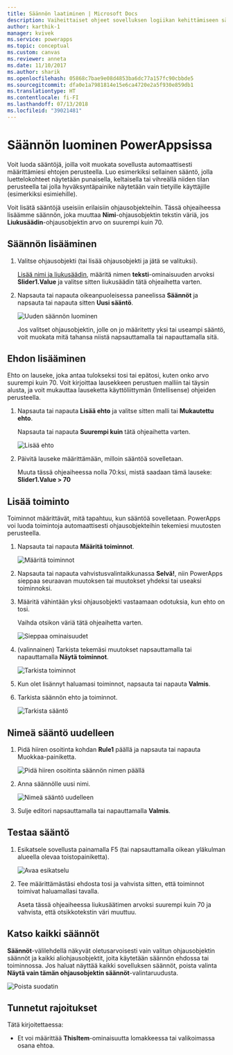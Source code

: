 ```yaml
---
title: Säännön laatiminen | Microsoft Docs
description: Vaiheittaiset ohjeet sovelluksen logiikan kehittämiseen sääntöjä luomalla
author: karthik-1
manager: kvivek
ms.service: powerapps
ms.topic: conceptual
ms.custom: canvas
ms.reviewer: anneta
ms.date: 11/10/2017
ms.author: sharik
ms.openlocfilehash: 05868c7bae9e08d4853ba6dc77a157fc90cbbde5
ms.sourcegitcommit: dfa0e1a7981814e15e6ca4720e2a5f930e859db1
ms.translationtype: HT
ms.contentlocale: fi-FI
ms.lasthandoff: 07/13/2018
ms.locfileid: "39021481"
---
```

# <a name="create-a-rule-in-powerapps"></a>Säännön luominen PowerAppsissa
Voit luoda sääntöjä, joilla voit muokata sovellusta automaattisesti määrittämiesi ehtojen perusteella. Luo esimerkiksi sellainen sääntö, jolla luettelokohteet näytetään punaisella, keltaisella tai vihreällä niiden tilan perusteella tai jolla hyväksyntäpainike näytetään vain tietyille käyttäjille (esimerkiksi esimiehille).

Voit lisätä sääntöjä useisiin erilaisiin ohjausobjekteihin. Tässä ohjeaiheessa lisäämme säännön, joka muuttaa **Nimi**-ohjausobjektin tekstin väriä, jos **Liukusäädin**-ohjausobjektin arvo on suurempi kuin 70.

## <a name="add-a-rule"></a>Säännön lisääminen
1. Valitse ohjausobjekti (tai lisää ohjausobjekti ja jätä se valituksi).

    [Lisää nimi ja liukusäädin](add-configure-controls.md), määritä nimen **teksti**-ominaisuuden arvoksi **Slider1.Value** ja valitse sitten liukusäädin tätä ohjeaihetta varten.

1. Napsauta tai napauta oikeanpuoleisessa paneelissa **Säännöt** ja napsauta tai napauta sitten **Uusi sääntö**.

    ![Uuden säännön luominen](./media/working-with-rules/new-rule.png)

    Jos valitset ohjausobjektin, jolle on jo määritetty yksi tai useampi sääntö, voit muokata mitä tahansa niistä napsauttamalla tai napauttamalla sitä.  

## <a name="add-a-condition"></a>Ehdon lisääminen
Ehto on lauseke, joka antaa tulokseksi tosi tai epätosi, kuten onko arvo suurempi kuin 70. Voit kirjoittaa lausekkeen perustuen malliin tai täysin alusta, ja voit mukauttaa lauseketta käyttöliittymän (Intellisense) ohjeiden perusteella.

1. Napsauta tai napauta **Lisää ehto** ja valitse sitten malli tai **Mukautettu ehto**.

    Napsauta tai napauta **Suurempi kuin** tätä ohjeaihetta varten.

    ![Lisää ehto](./media/working-with-rules/rule-conditions.png)

1. Päivitä lauseke määrittämään, milloin sääntöä sovelletaan.

    Muuta tässä ohjeaiheessa nolla 70:ksi, mistä saadaan tämä lauseke:  <br>**Slider1.Value > 70**

## <a name="add-an-action"></a>Lisää toiminto
Toiminnot määrittävät, mitä tapahtuu, kun sääntöä sovelletaan. PowerApps voi luoda toimintoja automaattisesti ohjausobjekteihin tekemiesi muutosten perusteella.

1. Napsauta tai napauta **Määritä toiminnot**.

    ![Määritä toiminnot](./media/working-with-rules/rule-define-actions.png)

1. Napsauta tai napauta vahvistusvalintaikkunassa **Selvä!**, niin PowerApps sieppaa seuraavan muutoksen tai muutokset yhdeksi tai useaksi toiminnoksi.

1. Määritä vähintään yksi ohjausobjekti vastaamaan odotuksia, kun ehto on tosi.

    Vaihda otsikon väriä tätä ohjeaihetta varten.

    ![Sieppaa ominaisuudet](./media/working-with-rules/rule-capture-properties.png)

1. (valinnainen) Tarkista tekemäsi muutokset napsauttamalla tai napauttamalla **Näytä toiminnot**.

    ![Tarkista toiminnot](./media/working-with-rules/rule-review-actions.png)

1. Kun olet lisännyt haluamasi toiminnot, napsauta tai napauta **Valmis**.

1. Tarkista säännön ehto ja toiminnot.

    ![Tarkista sääntö](./media/working-with-rules/rule-review.png)

## <a name="rename-the-rule"></a>Nimeä sääntö uudelleen

1. Pidä hiiren osoitinta kohdan **Rule1** päällä ja napsauta tai napauta Muokkaa-painiketta.

    ![Pidä hiiren osoitinta säännön nimen päällä](./media/working-with-rules/hover-over-rules_name.png)

1. Anna säännölle uusi nimi.

    ![Nimeä sääntö uudelleen](./media/working-with-rules/rename-rule.png)

1. Sulje editori napsauttamalla tai napauttamalla **Valmis**.

## <a name="test-the-rule"></a>Testaa sääntö
1. Esikatsele sovellusta painamalla F5 (tai napsauttamalla oikean yläkulman alueella olevaa toistopainiketta).

    ![Avaa esikatselu](./media/working-with-rules/open-preview.png)

1. Tee määrittämästäsi ehdosta tosi ja vahvista sitten, että toiminnot toimivat haluamallasi tavalla.

    Aseta tässä ohjeaiheessa liukusäätimen arvoksi suurempi kuin 70 ja vahvista, että otsikkotekstin väri muuttuu.

## <a name="see-all-rules"></a>Katso kaikki säännöt
**Säännöt**-välilehdellä näkyvät oletusarvoisesti vain valitun ohjausobjektin säännöt ja kaikki aliohjausobjektit, joita käytetään säännön ehdossa tai toiminnossa. Jos haluat näyttää kaikki sovelluksen säännöt, poista valinta **Näytä vain tämän ohjausobjektin säännöt**-valintaruudusta.

![Poista suodatin](./media/working-with-rules/rules-filter.png)

## <a name="known-limitations"></a>Tunnetut rajoitukset
Tätä kirjoitettaessa:

* Et voi määrittää **ThisItem**-ominaisuutta lomakkeessa tai valikoimassa osana ehtoa.
